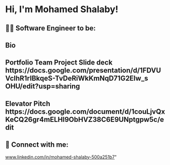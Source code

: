 <h1>Hi, I'm Mohamed Shalaby!
<h2>👨‍💻 Software Engineer to be:</h2>

<h2>Bio


<h2> Portfolio 
Team Project Slide deck  
https://docs.google.com/presentation/d/1FDVUVclhR1rIBkqeS-TvDeRiWkKmNqD71G2Elw_s
OHU/edit?usp=sharing</h2>

<h2> Elevator Pitch 
  https://docs.google.com/document/d/1couLjvQxKeCQ26gr4mELHl9ObHVZ38C6E9UNptgpw5c/edit
  
<h2> 🤳 Connect with me:</h2>

www.linkedin.com/in/mohamed-shalaby-500a251b7"



[linkedin]: www.linkedin.com/in/mohamed-shalaby-500a251b7

<!--
**joshmadakor1/joshmadakor1** is a ✨ _special_ ✨ repository because its `README.md` (this file) appears on your GitHub profile.

Here are some ideas to get you started:

- 🔭 I’m currently working on ...
- 🌱 I’m currently learning ...
- 👯 I’m looking to collaborate on ...
- 🤔 I’m looking for help with ...
- 💬 Ask me about ...
- 📫 How to reach me: ...
- 😄 Pronouns: ...
- ⚡ Fun fact: ...
-->
